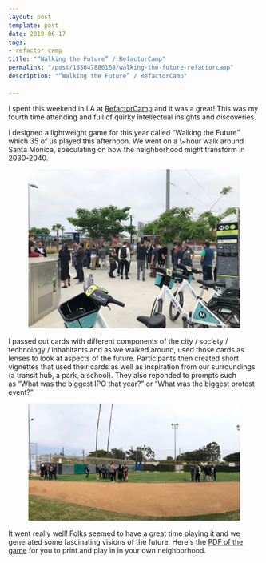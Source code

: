 ```yaml
---
layout: post
template: post
date: 2019-06-17
tags:
- refactor camp
title: "“Walking the Future” / RefactorCamp"
permalink: "/post/185647886168/walking-the-future-refactorcamp"
description: "“Walking the Future” / RefactorCamp"

---
```

<p>I spent this weekend in LA at <a href="https://refactorcamp.com">RefactorCamp</a> and it was a great! This was my fourth time attending and full of quirky intellectual insights and discoveries.</p><p>I designed a lightweight game for this year called “Walking the Future” which 35 of us played this afternoon. We went on a \~hour walk around Santa Monica, speculating on how the neighborhood might transform in 2030-2040.</p><figure class="tmblr-full" data-orig-height="768" data-orig-width="1024"><img src="/images/c4ece576ab37109af25481935fb86dbe1b0f06ab6b793c8320c270f47b448e18.png" data-orig-height="768" data-orig-width="1024"></figure><p>I passed out cards with different components of the city / society / technology / inhabitants and as we walked around, used those cards as lenses to look at aspects of the future. Participants then created short vignettes that used their cards as well as inspiration from our surroundings (a transit hub, a park, a school). They also reponded to prompts such as “What was the biggest IPO that year?” or “What was the biggest protest event?”</p><figure class="tmblr-full" data-orig-height="660" data-orig-width="1190"><img src="/images/8574ef2183a064de5240719bcc10582d8b7f7a0ba6071f70a29b9ebde08f04dd.png" data-orig-height="660" data-orig-width="1190"></figure><p>It went really well! Folks seemed to have a great time playing it and we generated some fascinating visions of the future. Here's the <a href="[https://randylubin.itch.io/walking-the-future](https://randylubin.itch.io/walking-the-future "https://randylubin.itch.io/walking-the-future")">PDF of the game</a> for you to print and play in in your own neighborhood.</p>